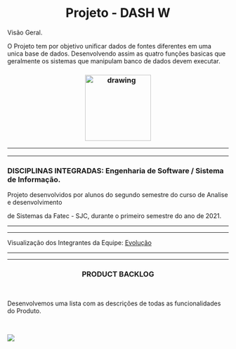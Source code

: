 

<h1 align="center">Projeto - DASH W</h1
\
\


# Visão Geral.


O Projeto tem por objetivo unificar dados de fontes diferentes em uma unica base de dados.
Desenvolvendo assim as quatro funções basicas que geralmente os sistemas que manipulam 
banco de dados devem executar.  

<h3 align = "center">  <img src="https://user-images.githubusercontent.com/83122390/116773323-2706ba00-aa2b-11eb-94a9-4d30e187ed39.jpg"  alt="drawing" width =150 </h3>


<p align "center">

   <hr>

   <p align ="center">

   <p align "center">

   <hr>

   <p align ="center">


 <h5 align = "center">


  <p align ="center">


### DISCIPLINAS INTEGRADAS: Engenharia de Software / Sistema de Informação.

Projeto desenvolvidos por alunos do segundo semestre do curso de Analise e desenvolvimento 

de Sistemas da Fatec - SJC, durante o primeiro semestre do ano de 2021.

<hr>

   <p align ="center">

   <p align "center">

   <hr>

   <p align ="center">


 

Visualização dos Integrantes da Equipe: [Evolução]() 

<hr>

   <p align ="center">

   <p align "center">

   <hr>

   <p align ="center">

   <h3 align="center">PRODUCT BACKLOG</h3>

<br/>

Desenvolvemos uma lista com as descrições de todas as funcionalidades do Produto.

<br/>

![](https://user-images.githubusercontent.com/73767256/115166210-5101c900-a088-11eb-9064-126610d986e2.jpeg)




 

  


  







